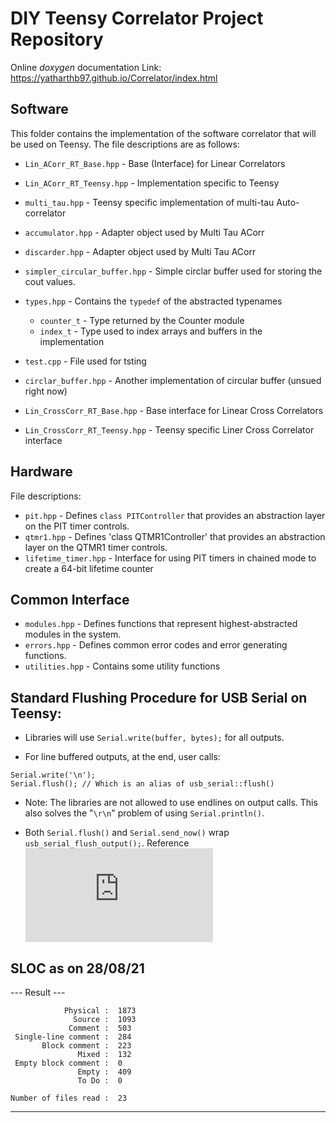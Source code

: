 # DIY Teensy Correlator Project Repository

Online *doxygen* documentation Link: https://yatharthb97.github.io/Correlator/index.html

## Software

This folder contains the implementation of the software correlator that will be used on Teensy. The file descriptions are as follows:
 
* `Lin_ACorr_RT_Base.hpp` - Base (Interface) for Linear Correlators
* `Lin_ACorr_RT_Teensy.hpp` - Implementation specific to Teensy
* `multi_tau.hpp`   -   Teensy specific implementation of multi-tau Auto-correlator
* `accumulator.hpp` - Adapter object used by Multi Tau ACorr
* `discarder.hpp` - Adapter object used by Multi Tau ACorr
* `simpler_circular_buffer.hpp` - Simple circlar buffer used for storing the cout values.
* `types.hpp` - Contains the `typedef` of the abstracted typenames 
    + `counter_t` - Type returned by the Counter module
    + `index_t` - Type used to index arrays and buffers in the implementation
* `test.cpp` - File used for tsting
* `circlar_buffer.hpp` - Another implementation of circular buffer (unsued right now)

* `Lin_CrossCorr_RT_Base.hpp` - Base interface for Linear Cross Correlators
* `Lin_CrossCorr_RT_Teensy.hpp` - Teensy specific Liner Cross Correlator interface

## Hardware 

File descriptions:

* `pit.hpp` - Defines `class PITController` that provides an abstraction layer on the PIT timer controls.
* `qtmr1.hpp` - Defines 'class QTMR1Controller' that provides an abstraction layer on the QTMR1 timer controls.
* `lifetime_timer.hpp` - Interface for using PIT timers in chained mode to create a 64-bit lifetime counter

## Common Interface 

* `modules.hpp` - Defines functions that represent highest-abstracted modules in the system.
* `errors.hpp` - Defines common error codes and error generating functions.
* `utilities.hpp` - Contains some utility functions







## Standard Flushing Procedure for USB Serial on Teensy:

* Libraries will use `Serial.write(buffer, bytes);` for all outputs.

* For line buffered outputs, at the end, user calls: 
```
Serial.write('\n');
Serial.flush(); // Which is an alias of usb_serial::flush()
``` 
* Note: The libraries are not allowed to use endlines on output calls. This also solves the "`\r\n`" problem of using `Serial.println()`.

* Both `Serial.flush()` and `Serial.send_now()` wrap `usb_serial_flush_output();`. Reference ![here](https://github.com/PaulStoffregen/cores/blob/c87857a687f23902578f71f71b467486f847ca4e/teensy4/usb_serial.h#L93)



## SLOC as on 28/08/21

--- Result ---
```
            Physical :  1873
              Source :  1093
             Comment :  503
 Single-line comment :  284
       Block comment :  223
               Mixed :  132
 Empty block comment :  0
               Empty :  409
               To Do :  0

Number of files read :  23
```
---